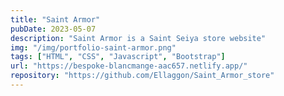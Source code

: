```yaml
---
title: "Saint Armor"
pubDate: 2023-05-07
description: "Saint Armor is a Saint Seiya store website"
img: "/img/portfolio-saint-armor.png"
tags: ["HTML", "CSS", "Javascript", "Bootstrap"]
url: "https://bespoke-blancmange-aac657.netlify.app/"
repository: "https://github.com/Ellaggon/Saint_Armor_store"
---
```



